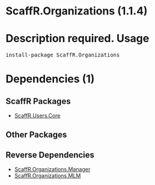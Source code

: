 ﻿ScaffR.Organizations (1.1.4)
======
Description required.
Usage
======
<pre>install-package ScaffR.Organizations</pre>
Dependencies (1)
=====

ScaffR Packages
------
* [ScaffR.Users.Core](https://github.com/wcpro/ScaffR/tree/master/src/ScaffR.Users.Core)

Other Packages
------

Reverse Dependencies
-----
* [ScaffR.Organizations.Manager](https://github.com/wcpro/ScaffR/tree/master/src/ScaffR.Organizations.Manager)
* [ScaffR.Organizations.MLM](https://github.com/wcpro/ScaffR/tree/master/src/ScaffR.Organizations.MLM)
